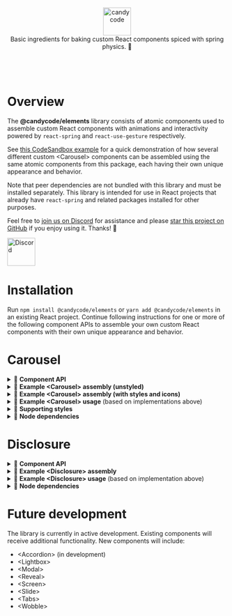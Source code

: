 &nbsp;

&nbsp;

<div align="center">
  <a href="https://candycode.co/">
    <img alt="candycode" src="https://storage.googleapis.com/candycode/candycode.svg" height="64">
  </a>
</div>
<div align="center">
  Basic ingredients for baking custom React components spiced with spring physics. 🧁
</div>

&nbsp;

&nbsp;

# Overview

The **@candycode/elements** library consists of atomic components used to assemble custom React components with animations and interactivity powered by `react-spring` and `react-use-gesture` respectively.

See [this CodeSandbox example](https://codesandbox.io/s/candycodeelements-demo-60m25?file=/src/app.js) for a quick demonstration of how several different custom &lt;Carousel&gt; components can be assembled using the same atomic components from this package, each having their own unique appearance and behavior.

Note that peer dependencies are not bundled with this library and must be installed separately. This library is intended for use in React projects that already have `react-spring` and related packages installed for other purposes.

Feel free to [join us on Discord](https://discord.candycode.xyz/) for assistance and please [star this project on GitHub](https://github.com/cndycd/elements) if you enjoy using it. Thanks! 🥰

<a href="https://discord.candycode.xyz/">
  <img alt="Discord" src="https://discord.com/assets/fc0b01fe10a0b8c602fb0106d8189d9b.png" height="64">
</a>

# Installation
Run `npm install @candycode/elements` or `yarn add @candycode/elements` in an existing React project. Continue following instructions for one or more of the following component APIs to assemble your own custom React components with their own unique appearance and behavior.

# Carousel

<details><summary>📃 <b>Component API</b></summary>

These atomic components can be used to assemble a custom **&lt;Carousel&gt;** component. Every rendered component accepts `className` and `style` props (as well as all other props accepted by a React DOM node). These props may be used to supplement the basic styles provided in the `styles.css` file (and the "supporting styles" section below), which must be manually added to your project and contain only the minimal CSS necessary for the carousel to function.

## Carousel state

### Provider

A **&lt;Provider&gt;** component must be the parent of all other carousel components and accepts the following props.

| **prop**                          | **default**    | type                                                         | **details**                                                  |
| --------------------------------- | -------------- | ------------------------------------------------------------ | ------------------------------------------------------------ |
| **totalSlides**<br />*(required)* |                | `number`                                                     | the value must match the length of the `children` prop passed to the &lt;Track&gt; component |
| **aspectRatio**                   | `undefined`    | `undefined`, `'square'`, `'wide'`, `'wider'`, `'widest'`, `'tall'`, `'taller'`, or `'tallest`' | enables and sets a fixed aspect ratio for the carousel       |
| **orientation**                   | `'horizontal'` | `'horizontal'` or `'vertical'`                               | determines the orientation of the carousel track (experimental) |
| **springConfig**                  | `'default'`    | `'default'`, `'gentle'`, `'wobbly'`, `'stiff'`, `'slow'`, `'molasses'`, or `{ mass: number, tension: number, friction: number }` | determines the settings used to power the carousel animations |
| **focusMode**                     | `'auto'`       | `'auto'`, `'manual'`, or `'always'`                          | `'auto'` toggles keyboard, mouse, and touch interactivity based on whether or not the carousel is visible in the viewport<br /><br />`'manual'` enables interactivity when the carousel is hovered, clicked, or touched and disables it when something outside the carousel is clicked or touched<br /><br />`'always'` always enables interactivity; best when used for carousels that are permanently visible within in the viewport |
| **inViewThreshold**               | `0.1`          | `number`                                                     | the number between `0` and `1` indicating the percentage of the carousel that must be visible in the viewport before automatically gaining focus when `focusMode` is set to `'auto'` |
| **allowGestures**                 | `true`         | `boolean`                                                    | enable/disable mouse and touch support                       |
| **dragThreshold**                 | `50`           | `number`                                                     | the number of pixels the track must be panned to initiate an automatic slide change |
| **allowKeyboard**                 | `true`         | `boolean`                                                    | enable/disable keyboard support                              |
| **keyboardMode**                  | `'standard'`   | `'standard'` or `'gaming'`                                   | `'standard'` listens to `↑`, `←`, `↓`,  `→` keyboard codes for moving through slides<br /><br />`'gaming'` listens to `W`, `A`, `S`, `D` in addition to all `'standard'` keys |
| **allowExpansion**                | `true`         | `boolean`                                                    | enable/disable expanded-mode support                         |
| **allowFullscreen**               | `true`         | `boolean`                                                    | enable/disable fullscreen-mode support                       |

## Carousel elements

### Wrapper
A **&lt;Wrapper&gt;** component must be placed somewhere within the &lt;Provider&gt; component. It must contain a &lt;Track&gt; component. It may also include a &lt;Drawer&gt; component and other React nodes.

### Track
A **&lt;Track&gt;** component must be placed somewhere within the &lt;Wrapper&gt; component. It must contain one or more &lt;Slide&gt; components as direct children.

### Slide
Each **&lt;Slide&gt;** component must be placed directly under the &lt;Track&gt; component. Each &lt;Slide&gt; can only accept one direct child node, which will be stretched to cover the entire slide.

### Drawer
A **&lt;Drawer&gt;** component may be placed somewhere within the &lt;Wrapper&gt; component, but outside the &lt;Track&gt; component. It can be used to contain one or more control elements or other React nodes.

## Controls
The following control components include built-in interactivity on click and touch events. They may be placed anywhere within the &lt;Provider&gt; component and can accept a `children` prop to wrap its logic and behavior around any React node.

- **&lt;Start&gt;** moves to the first slide
- **&lt;Backward&gt;** moves to the previous slide
- **&lt;Forward&gt;** moves to the next slide
- **&lt;End&gt;** moves to the last slide
- **&lt;Expand&gt;** toggles expanded mode
- **&lt;Fullscreen&gt;** toggles fullscreen mode
</details>

<details><summary>📃 <b>Example &lt;Carousel&gt; assembly (unstyled)</b></summary>

```javascript
import React from "react";
import {
  Provider,
  Wrapper,
  Track,
  Slide,
  Drawer,
  Start,
  Backward,
  Forward,
  End,
  Expand,
  Fullscreen,
} from "@candycode/elements/carousel";

export const Carousel = ({ children, ...rest }) => {
  return (
    <Provider totalSlides={children.length ? children.length : 1} {...rest}>
      <Wrapper>
        <Track>
          {children.length ? (
            children.map((child, index) => <Slide key={index}>{child}</Slide>)
          ) : (
            <Slide>{children}</Slide>
          )}
        </Track>
        <Drawer>
          <Start />
          <Backward />
          <Expand />
          <Fullscreen />
          <Forward />
          <End />
        </Drawer>
      </Wrapper>
    </Provider>
  );
};
```
</details>

<details><summary>📃 <b>Example &lt;Carousel&gt; assembly (with styles and icons)</b></summary>

```javascript
import React from "react";
import {
  Provider,
  Wrapper,
  Track,
  Slide,
  Drawer,
  Backward,
  Forward,
  Expand,
  Fullscreen,
} from "@candycode/elements/carousel";

import { BackIcon, NextIcon, ExpandIcon, FullscreenIcon } from './icons'

export const Carousel = ({ children, ...rest }) => {
  return (
    <Provider totalSlides={children.length ? children.length : 1} {...rest}>
      <Wrapper>
        <Track>
          {children.length ? (
            children.map((child, index) => <Slide key={index} className="pb-16">{child}</Slide>)
          ) : (
            <Slide className="pb-16">{children}</Slide>
          )}
        </Track>
        <Backward className="absolute left-0 p-4">
          <BackIcon />
        </Backward>
        <Forward className="absolute right-0 p-4">
          <NextIcon />
        </Forward>
        <Drawer className="h-16 bg-black bg-opacity-50 text-white">
          <Expand className="p-4">
            <ExpandIcon />
          </Expand>
          <Fullscreen className="p-4">
            <FullscreenIcon />
          </Fullscreen>
        </Drawer>
      </Wrapper>
    </Provider>
  );
};
```
</details>

<details><summary>📃 <b>Example &lt;Carousel&gt; usage</b> (based on implementations above)</summary>

```javascript
import React from 'react';
import { Carousel } from './carousel';

export const Pokemon = () => {
  return (
    <Carousel>
      <div>Bulbasaur</div>
      <div>Charmander</div>
      <div>Squirtle</div>
      <div>Pikachu</div>
      <div>Eevee</div>
      <div>Togepi</div>
    </Carousel>
  )
}
```
</details>

<details><summary>📃 <b>Supporting styles</b></summary>

Use of the assembled **&lt;Carousel&gt;** component requires the following styles.

## Basic carousel functionality *(required)*

```css
.carousel {
  position: relative;
  overflow: hidden;
}

.carousel > div {
  display: flex;
  align-items: center;
}

.carousel-track {
  position: relative;
  z-index: 0;
  display: flex;
  height: 100%;
}

.carousel-slide {
  min-width: 100%;
  width: 100%;
  max-width: 100%;
  min-height: 100%;
  height: 100%;
  max-height: 100%;
}

.carousel-slide > * {
  min-width: 100% !important;
  width: 100% !important;
  max-width: 100% !important;
  min-height: 100% !important;
  height: 100% !important;
  max-height: 100% !important;
}

.carousel-slide img {
  pointer-events: none !important;
  user-select: none !important;
}

.carousel-button--disabled {
  opacity: 0.5;
  cursor: not-allowed;
}
```

## Aspect ratio functionality *(optional)*

```css
[class*='carousel--aspect-ratio-'] {
  height: 0;
}

[class*='carousel--aspect-ratio-'] > div {
  position: absolute;
  left: 0;
  right: 0;
  top: 0;
  bottom: 0;
}

.carousel--aspect-ratio-square {
  padding-top: 100%;
}

.carousel--aspect-ratio-wide {
  padding-top: 75%;
}

.carousel--aspect-ratio-wider {
  padding-top: 56.25%;
}

.carousel--aspect-ratio-widest {
  padding-top: 42.1875%;
}

.carousel--aspect-ratio-tall {
  padding-top: 133.333333%;
}

.carousel--aspect-ratio-taller {
  padding-top: 177.777778%;
}

.carousel--aspect-ratio-tallest {
  padding-top: 233.333333%;
}
```

## Gesture functionality *(optional)*

```css
.carousel--gestures {
  touch-action: none;
}

.carousel--gestures * {
  user-select: none;
}
```

## Expansion functionality *(optional)*

```css
.carousel--expanded > div {
  position: fixed !important;
  left: 0;
  right: 0;
  top: 0;
  bottom: 0;
  z-index: 1000;
  background: rgba(0, 0, 0, 0.5);
}
```

## **&lt;Drawer&gt;** component *(optional)*

```css
.carousel-drawer {
  position: absolute;
  left: 0;
  right: 0;
  bottom: 0;
  z-index: 10;
  display: flex;
  justify-content: space-around;
  align-items: center;
}
```
</details>

<details><summary>📃 <b>Node dependencies</b></summary>

Use of the assembled **&lt;Carousel&gt;** component requires the following peer dependencies.

- `classnames`
- `jotai`
- `react-dom`
- `react-intersection-observer`
- `react-spring`
- `react-use-gesture`
- `react-use-measure`
- `react`
</details>

# Disclosure

<details><summary>📃 <b>Component API</b></summary>

These atomic components can be used to assemble a custom **&lt;Disclosure&gt;** component. Every component accepts `className` and `style` props (as well as all other props accepted by a React DOM node) to facilitate custom designs.

## Disclosure components

The **&lt;Provider&gt;** component is the main export and accepts the following props.

| **prop**                  | **default** | type                                                         | **details**                                                  |
| ------------------------- | ----------- | ------------------------------------------------------------ | ------------------------------------------------------------ |
| **uid**<br />*(required)* |             | `string`                                                     | unique identifier linking the disclosure panel and button    |
| **springConfig**          | `'default'` | `'default'`, `'gentle'`, `'wobbly'`, `'stiff'`, `'slow'`, `'molasses'`, or `{ mass: number, tension: number, friction: number }` | determines the settings used to power the disclosure animation |

The **&lt;Button&gt;** subcomponent must be exported as `Disclosure.Button`. It toggles the visibility of the &lt;Panel&gt; component.

The **&lt;Panel&gt;** subcomponent must be exported as `Disclosure.Panel`. Its visibility is toggled by the &lt;Button&gt; component.
</details>

<details><summary>📃 <b>Example &lt;Disclosure&gt; assembly</b></summary>

```javascript
import React from 'react';
import { Provider, Button, Panel } from '@candycode/elements/disclosure';

export const Disclosure = ({ children, ...rest }) => {
  return <Provider {...rest}>{children}</Provider>;
};

const CustomButton = ({ children, ...rest }) => {
  return <Button {...rest}>{children}</Button>;
};

const CustomPanel = ({ children, ...rest }) => {
  return <Panel {...rest}>{children}</Panel>;
};

Disclosure.Button = CustomButton;
Disclosure.Panel = CustomPanel;
```
</details>

<details><summary>📃 <b>Example &lt;Disclosure&gt; usage</b> (based on implementation above)</summary>

```javascript
import React from 'react';
import { Disclosure } from './disclosure';

export const FAQ = () => {
  return (
    <>
      <Disclosure uid="faq_1">
        <Disclosure.Button>Who’s that Pokémon?</Disclosure.Button>
        <Disclosure.Panel>It’s Pikachu!</Disclosure.Panel>
      </Disclosure>
      <Disclosure uid="faq_2">
        <Disclosure.Button>What’s Pikachu's Pokédex ID?</Disclosure.Button>
        <Disclosure.Panel>Twenty five.</Disclosure.Panel>
      </Disclosure>
      <Disclosure uid="faq_3">
        <Disclosure.Button>Where’s Pikachu found?</Disclosure.Button>
        <Disclosure.Panel>Viridian Forest.</Disclosure.Panel>
      </Disclosure>
    </>
  )
}
```
</details>

<details><summary>📃 <b>Node dependencies</b></summary>

Use of the assembled **&lt;Disclosure&gt;** component requires the following peer dependencies.

- `jotai`
- `react-dom`
- `react-spring`
- `react-use-measure`
- `react`
</details>

# Future development

The library is currently in active development. Existing components will receive additional functionality. New components will include:

- &lt;Accordion&gt; (in development)
- &lt;Lightbox&gt;
- &lt;Modal&gt;
- &lt;Reveal&gt;
- &lt;Screen&gt;
- &lt;Slide&gt;
- &lt;Tabs&gt;
- &lt;Wobble&gt;

